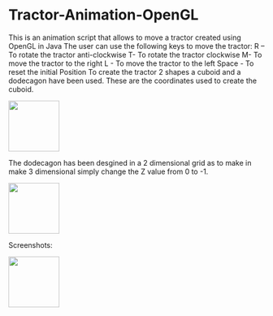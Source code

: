 # Tractor-Animation-OpenGL
This is an animation script that allows to move a tractor created using OpenGL in Java 
The user can use the following keys to move the tractor:
R – To rotate the tractor anti-clockwise
T- To rotate the tractor clockwise
M- To move the tractor to the right 
L -  To move the tractor to the left 
Space -  To reset the initial Position 
To create the tractor 2 shapes a cuboid and a dodecagon have been used. 
These are the coordinates used to create the cuboid.

<img src = "imaimages/cuboid.png" height = "100">

The dodecagon has been desgined in a 2 dimensional grid as to make in make 3 dimensional simply change the Z value from 0 to -1.

<img src = "imaimages/dodecagon.png" height = "100">

Screenshots:

<img src = "imaimages/screenshots.png" height = "100">
